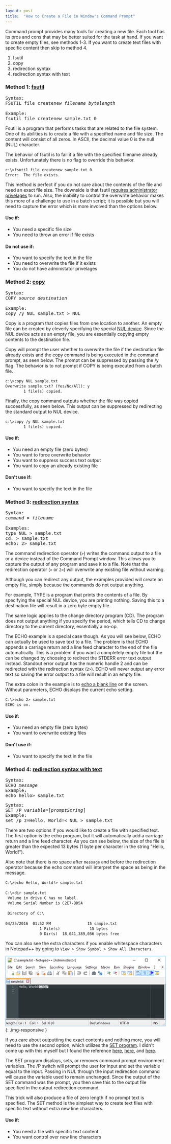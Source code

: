 ```yaml
---
layout: post
title:  "How to Create a File in Window's Command Prompt"
---
```

Command prompt provides many tools for creating a new file. Each tool has its pros and cons that may be better suited for the task at hand. If you want to create empty files, see methods 1-3. If you want to create text files with specific content then skip to method 4.

1. fsutil
2. copy
3. redirection syntax
4. redirection syntax with text

### Method 1: [fsutil](https://technet.microsoft.com/en-us/library/cc788058.aspx)
<pre>
Syntax:
FSUTIL file createnew <i>filename</i> <i>bytelength</i>

Example: 
fsutil file createnew sample.txt 0
</pre>

Fsutil is a program that performs tasks that are related to the file system. One of its abilities is to create a file with a specified name and file size. The content will consist of all zeros. In ASCII, the decimal value 0 is the null (NUL) character.

The behavior of fsutil is to fail if a file with the specified filename already exists. Unfortunately there is no flag to override this behavior.

	c:\>fsutil file createnew sample.txt 0
	Error:  The file exists.

This method is perfect if you do not care about the contents of the file and need an exact file size. The downside is that fsutil [requires administrator privelages](https://technet.microsoft.com/en-us/library/cc753059.aspx) to run. Also, the inability to control the overwrite behavior makes this more of a challenge to use in a batch script; it is possible but you will need to capture the error which is more involved than the options below.

#### Use if:

* You need a specific file size
* You need to throw an error if file exists

#### Do not use if:

* You want to specify the text in the file
* You need to overwrite the file if it exists
* You do not have administator privelages


### Method 2: [copy](https://technet.microsoft.com/en-us/library/bb490886.aspx)

<pre>
Syntax:
COPY <i>source</i> <i>destination</i>

Example:
copy /y NUL sample.txt > NUL
</pre>

Copy is a program that copies files from one location to another. An empty file can be created by cleverly specifying the special [NUL device](http://ss64.com/nt/nul.html). Since the NUL device acts as an empty file, you are essentially copying empty contents to the destination file.

Copy will prompt the user whether to overwrite the file if the destination file already exists and the copy command is being executed in the command prompt, as seen below. The prompt can be suppressed by passing the /y flag. The behavior is to not prompt if COPY is being executed from a batch file.

	c:\>copy NUL sample.txt
	Overwrite sample.txt? (Yes/No/All): y
			1 file(s) copied.

Finally, the copy command outputs whether the file was copied successfully, as seen below. This output can be suppressed by redirecting the standard output to NUL device.

	c:\>copy /y NUL sample.txt
        	1 file(s) copied.

#### Use if:

* You need an empty file (zero bytes)
* You want to force overwrite behavior
* You want to suppress success text output
* You want to copy an already existing file

#### Don't use if:

* You want to specify the text in the file


### Method 3: [redirection syntax](http://ss64.com/nt/syntax-redirection.html)

<pre>
Syntax:
<i>command</i> <b>></b> <i>filename</i>

Examples:
type NUL > sample.txt	
cd. > sample.txt
echo: 2> sample.txt
</pre>

The command redirection operator (`>`) writes the command output to a file or a device instead of the Command Prompt window. This allows you to capture the output of any program and save it to a file. Note that the redirection operator (`>` or `2>`) will overwrite any existing file without warning.

Although you can redirect any output, the examples provided will create an empty file, simply because the commands do not output anything. 

For example, TYPE is a program that prints the contents of a file. By specifying the special NUL device, you are printing nothing. Saving this to a destination file will result in a zero byte empty file. 

The same logic applies to the change directory program (CD). The program does not output anything if you specify the period, which tells CD to change directory to the current directory, essentially a no-op.

The ECHO example is a special case though. As you will see below, ECHO can actually be used to save text to a file. The problem is that ECHO appends a carriage return and a line feed character to the end of the file automatically. This is a problem if you want a completely empty file but the can be changed by choosing to redirect the STDERR error text output instead. Standout error output has the numeric handle 2 and can be redirected with the redirection syntax (`2>`). ECHO will never output any error text so saving the error output to a file will result in an empty file. 

The extra colon in the example is to [echo a blank line](https://technet.microsoft.com/en-us/library/bb490897.aspx) on the screen. Without parameters, ECHO displays the current echo setting.

	C:\>echo 2> sample.txt
	ECHO is on.

#### Use if:

* You need an empty file (zero bytes)
* You want to overwrite existing files

#### Don't use if:

* You want to specify the text in the file


### Method 4: [redirection syntax with text](http://ss64.com/nt/syntax-redirection.html)

<pre>
Syntax:
ECHO <i>message</i>
Example:
echo hello> sample.txt
</pre>

<pre>
Syntax:
SET /P <i>variable</i>=[<i>promptString</i>]
Example:
set /p z=Hello, World!< NUL > sample.txt
</pre>

There are two options if you would like to create a file with specified text. The first option is the echo program, but it will automatically add a carriage return and a line feed character. As you can see below, the size of the file is greater than the expected 13 bytes (1 byte per character in the string "Hello, World!"). 

Also note that there is no space after `message` and before the redirection operator because the echo command will interpret the space as being in the message.

	C:\>echo Hello, World!> sample.txt

	C:\>dir sample.txt
	 Volume in drive C has no label.
	 Volume Serial Number is C2E7-BD5A

	 Directory of C:\

	04/25/2016  01:52 PM                15 sample.txt
	               1 File(s)             15 bytes
	               0 Dir(s)  18,041,389,056 bytes free

You can also see the extra characters if you enable whitespace characters in Notepad++ by going to `View > Show Symbol > Show All Characters`.

![Whitespace characters in text-editor](/assets/echoextracharactersnpp.png){: .img-responsive }

If you care about outputting the exact contents and nothing more, you will need to use the second option, which utilizes the [SET program](http://ss64.com/nt/set.html). I didn't come up with this myself but I found the reference [here](http://ss64.com/nt/echo.html), [here](http://stackoverflow.com/a/1702790), and [here](https://groups.google.com/forum/#!msg/microsoft.public.win2000.cmdprompt.admin/CHS0gwjZQDA/L85IIcFcLgkJ).

The SET program displays, sets, or removes command prompt environment variables. The /P switch will prompt the user for input and set the variable equal to the input. Passing in NUL through the input redirection command will cause the variable used to remain unchanged. Since the output of the SET command was the prompt, you then save this to the output file specified in the output redirection command.

This trick will also produce a file of zero length if no prompt text is specified. The SET method is the simplest way to create text files with specific text without extra new line characters.

#### Use if:

* You need a file with specific text content
* You want control over new line characters